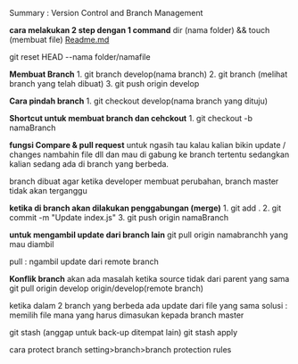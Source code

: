 Summary : Version Control and Branch Management

**cara melakukan 2 step dengan 1 command**
dir (nama folder) && touch (membuat file) [Readme.md](http://readme.md/)

git reset HEAD --nama folder/namafile




**Membuat Branch**
	1. git branch develop(nama branch)
	2. git branch (melihat branch yang telah dibuat)
	3. git push origin develop




**Cara pindah branch**
	1. git checkout develop(nama branch yang dituju)




**Shortcut untuk membuat branch dan cehckout**
	1. git checkout -b namaBranch




**fungsi Compare & pull request**
untuk ngasih tau kalau kalian bikin update / changes nambahin file dll dan mau di gabung ke branch tertentu sedangkan kalian sedang ada di branch yang berbeda.

branch dibuat agar ketika developer membuat perubahan, branch master tidak akan terganggu




**ketika di branch akan dilakukan penggabungan (merge)**
	1. git add .
	2. git commit -m "Update index.js"
	3. git push origin namaBranch




**untuk mengambil update dari branch lain**
git pull origin namabranchh yang mau diambil

pull : ngambil update dari remote branch





**Konflik branch**
akan ada masalah ketika source tidak dari parent yang sama
git pull origin develop origin/develop(remote branch)

ketika dalam 2 branch yang berbeda ada update dari file yang sama
solusi : memilih file mana yang harus dimasukan kepada branch master

git stash (anggap untuk back-up ditempat lain)
git stash apply

cara protect branch
setting>branch>branch protection rules